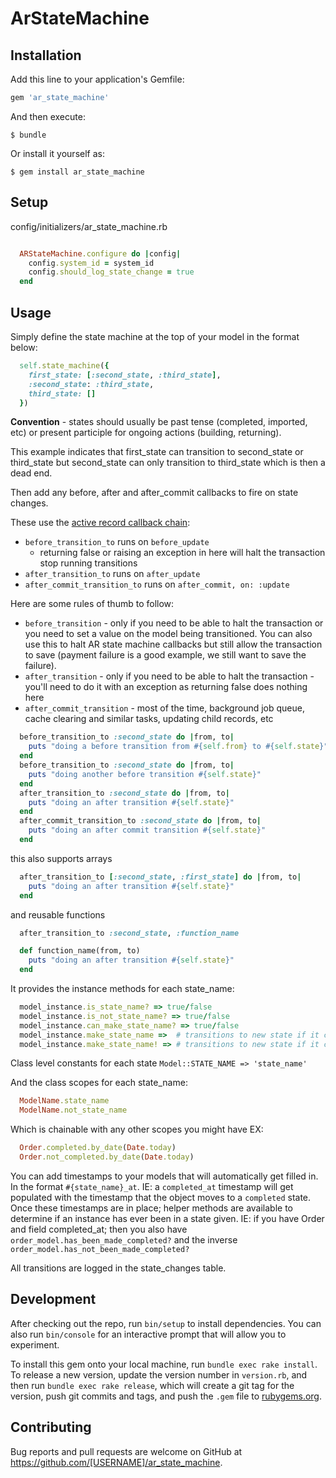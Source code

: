 # ArStateMachine

## Installation

Add this line to your application's Gemfile:

```ruby
gem 'ar_state_machine'
```

And then execute:

    $ bundle

Or install it yourself as:

    $ gem install ar_state_machine

## Setup

config/initializers/ar_state_machine.rb

```ruby

  ARStateMachine.configure do |config|
    config.system_id = system_id
    config.should_log_state_change = true
  end

```

## Usage

Simply define the state machine at the top of your model in the format below:
```ruby
  self.state_machine({
    first_state: [:second_state, :third_state],
    :second_state: :third_state,
    third_state: []
  })
```
**Convention** - states should usually be past tense (completed, imported, etc) or present participle for ongoing actions (building, returning).

This example indicates that first_state can transition to second_state or third_state but second_state can only transition to third_state which is then a dead end.

Then add any before, after and after_commit callbacks to fire on state changes.

These use the [active record callback chain](http://guides.rubyonrails.org/v4.2/active_record_callbacks.html):

  - `before_transition_to` runs on `before_update`
    - returning false or raising an exception in here will halt the transaction stop running transitions
  - `after_transition_to` runs on `after_update`
  - `after_commit_transition_to` runs on `after_commit, on: :update`

Here are some rules of thumb to follow:

  - `before_transition` - only if you need to be able to halt the transaction or you need to set a value on the model being transitioned. You can also use this to halt AR state machine callbacks but still allow the transaction to save (payment failure is a good example, we still want to save the failure).
  - `after_transition` - only if you need to be able to halt the transaction - you'll need to do it with an exception as returning false does nothing here
  - `after_commit_transition` - most of the time, background job queue, cache clearing and similar tasks, updating child records, etc

```ruby
  before_transition_to :second_state do |from, to|
    puts "doing a before transition from #{self.from} to #{self.state}"
  end
  before_transition_to :second_state do |from, to|
    puts "doing another before transition #{self.state}"
  end
  after_transition_to :second_state do |from, to|
    puts "doing an after transition #{self.state}"
  end
  after_commit_transition_to :second_state do |from, to|
    puts "doing an after commit transition #{self.state}"
  end
```

this also supports arrays

```ruby
  after_transition_to [:second_state, :first_state] do |from, to|
    puts "doing an after transition #{self.state}"
  end
```

and reusable functions
```ruby
  after_transition_to :second_state, :function_name

  def function_name(from, to)
    puts "doing an after transition #{self.state}"
  end
```


It provides the instance methods for each state_name:
```ruby
  model_instance.is_state_name? => true/false
  model_instance.is_not_state_name? => true/false
  model_instance.can_make_state_name? => true/false
  model_instance.make_state_name =>  # transitions to new state if it can, otherwise adds rails validation error messages
  model_instance.make_state_name! => # transitions to new state if it can, otherwise throws exception and adds rails validation error messages
```

Class level constants for each state
```Model::STATE_NAME => 'state_name'```

And the class scopes for each state_name:
```ruby
  ModelName.state_name
  ModelName.not_state_name
```
Which is chainable with any other scopes you might have EX:
```ruby
  Order.completed.by_date(Date.today)
  Order.not_completed.by_date(Date.today)
```

You can add timestamps to your models that will automatically get filled in. In the format ```#{state_name}_at```. IE: a ```completed_at``` timestamp will get populated with the timestamp that the object moves to a ```completed``` state.
Once these timestamps are in place; helper methods are available to determine if an instance has ever been in a state given.  IE: if you have Order and field completed_at; then you also have ```order_model.has_been_made_completed?``` and the inverse ```order_model.has_not_been_made_completed?```

All transitions are logged in the state_changes table.



## Development

After checking out the repo, run `bin/setup` to install dependencies. You can also run `bin/console` for an interactive prompt that will allow you to experiment.

To install this gem onto your local machine, run `bundle exec rake install`. To release a new version, update the version number in `version.rb`, and then run `bundle exec rake release`, which will create a git tag for the version, push git commits and tags, and push the `.gem` file to [rubygems.org](https://rubygems.org).

## Contributing

Bug reports and pull requests are welcome on GitHub at https://github.com/[USERNAME]/ar_state_machine.

